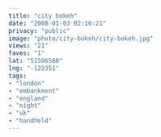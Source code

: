 ```yaml
---
title: "city bokeh"
date: "2008-01-03 02:10:21"
privacy: "public"
image: "photo/city-bokeh/city-bokeh.jpg"
views: "21"
faves: "1"
lat: "51506568"
lng: "-122351"
tags:
- "london"
- "embankment"
- "england"
- "night"
- "uk"
- "handheld"
---
```


